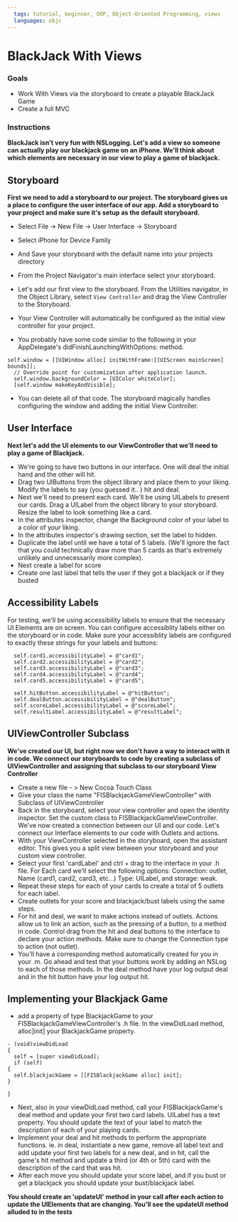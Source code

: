 ```yaml
---
  tags: tutorial, beginner, OOP, Object-Oriented Programming, views 
  languages: objc
---
```


BlackJack With Views 
=======

### Goals 
- Work With Views via the storyboard to create a playable BlackJack Game 
- Create a full MVC 

### Instructions 

**BlackJack isn't very fun with NSLogging.  Let's add a view so someone can actually play our blackjack game on an iPhone. We'll think about which elements are necessary in our view to play a game of blackjack.**  

## Storyboard

**First we need to add a storyboard to our project.  The storyboard gives us a place to configure the user interface of our app.  Add a storyboard to your project and make sure it's setup as the default storyboard.**  

  - Select File -> New File -> User Interface -> Storyboard
  - Select iPhone for Device Family 
  - And Save your storyboard with the default name into your projects directory 
  - From the Project Navigator's main interface select your storyboard.  
  - Let's add our first view to the storyboard.  From the Utilities navigator, in the Object Library, select `View Controller` and drag the View Controller to the Storyboard. 
  - Your View Controller will automatically be configured as the initial view controller for your project. 
  

  - You probably have some code similar to the following in your AppDelegate's didFinishLaunchingWithOptions: method. 

  ```objc
  self.window = [[UIWindow alloc] initWithFrame:[[UIScreen mainScreen] bounds]];
    // Override point for customization after application launch.
    self.window.backgroundColor = [UIColor whiteColor];
    [self.window makeKeyAndVisible];
  ```

  -  You can delete all of that code.  The storyboard magically handles configuring the window and adding the initial View Controller.  

  ## User Interface 

  **Next let's add the UI elements to our ViewController that we'll need to play a game of Blackjack.**  

  - We're going to have two buttons in our interface.  One will deal the initial hand and the other will hit.  
  - Drag two UIButtons from the object library and place them to your liking.  Modify the labels to say (you guessed it.. ) hit and deal. 
  - Next we'll need to present each card.  We'll be using UILabels to present our cards. Drag a UILabel from the object library to your storyboard.  Resize the label to look something like a card. 
  - In the attributes inspector, change the Background color of your label to a color of your liking. 
  - In the attributes inspector's drawing section, set the label to hidden.   
  - Duplicate the label until we have a total of 5 labels.  (We'll ignore the fact that you could technically draw more than 5 cards as that's extremely unlikely and unnecessarily more complex).  
  - Next create a label for score 
  -  Create one last label that tells the user if they got a blackjack or if they busted


  ## Accessibility Labels 

  For testing, we'll be using accessibility labels to ensure that the necessary UI Elements are on screen. You can configure accessiblity labels either on the storyboard or in code.  Make sure your accessiblity labels are configured to exactly these strings for your labels and buttons: 

  ```objc
    self.card1.accessibilityLabel = @"card1";
    self.card2.accessibilityLabel = @"card2";
    self.card3.accessibilityLabel = @"card3";
    self.card4.accessibilityLabel = @"card4";
    self.card5.accessibilityLabel = @"card5";

    self.hitButton.accessibilityLabel = @"hitButton";
    self.dealButton.accessibilityLabel = @"dealButton";
    self.scoreLabel.accessibilityLabel = @"scoreLabel";
    self.resultLabel.accessibilityLabel = @"resultLabel"; 

  ```

  
  ## UIViewController Subclass 

  **We've created our UI, but right now we don't have a way to interact with it in code.  We connect our storyboards to code by creating a subclass of UIViewController and assigning that subclass to our storyboard View Controller**

  - Create a new file - > New Cocoa Touch Class
  - Give your class the name "FISBlackjackGameViewController" with Subclass of UIViewController 
  - Back in the storyboard, select your view controller and open the identity inspector.  Set the custom class to FISBlackjackGameViewController.  We've now created a connection between our UI and our code.  Let's connect our Interface elements to our code with Outlets and actions.  
  - With your ViewController selected in the storyboard, open the assistant editor.  This gives you a split view between your storyboard and your custom view controller. 
  - Select your first 'cardLabel' and ctrl + drag to the interface in your .h file.  For Each card we'll select the following options: Connection: outlet, Name (card1, card2, card3, etc...) Type: UILabel, and storage: weak.  
  -  Repeat these steps for each of your cards to create a total of 5 outlets for each label. 
  - Create outlets for your score and blackjack/bust labels using the same steps.  
  -  For hit and deal, we want to make actions instead of outlets.  Actions allow us to link an action, such as the pressing of a button, to a method in code.  Control drag from the hit and deal buttons to the interface to declare your action methods.  Make sure to change the Connection type to action (not outlet). 
  -  You'll have a corresponding method automatically created for you in your .m.  Go ahead and test that your buttons work by adding an NSLog to each of those methods.  In the deal method have your log output deal and in the hit button have your log output hit. 

  ## Implementing your Blackjack Game 

  - add a property of type BlackjackGame to your FISBlackjackGameViewController's .h file. In the viewDidLoad method,  alloc]init] your BlackjackGame property.

  ```objc
  - (void)viewDidLoad
  {
    self = [super viewDidLoad];
    if (self)
  {
    self.blackjackGame = [[FISBlackjackGame alloc] init];
  }

  }
```

  - Next, also in your viewDidLoad method, call your FISBlackjackGame's deal method and update your first two card labels.  UILabel has a text property.  You should update the text of your label to match the description of each of your playing cards.  
  - Implement your deal and hit methods to perform the appropriate functions. ie. in deal, instantiate a new game, remove all label text and add update your first two labels for a new deal, and in hit, call the game's hit method and update a third (or 4th or 5th) card with the description of the card that was hit.  
  - After each move you should update your score label, and if you bust or get a blackjack you should update your bust/blackjack label.  

  **You should create an 'updateUI' method in your  call after each action to update the UIElements that are changing. You'll see the updateUI method alluded to in the tests**      





